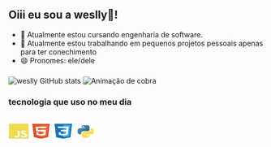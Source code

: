 
## Oiii eu sou a weslly👋!

- 🌱 Atualmente estou cursando engenharia de software.
- 🔭 Atualmente estou trabalhando em pequenos projetos pessoais apenas para ter conechimento
- 😄 Pronomes: ele/dele

###
![weslly GitHub stats](https://github-readme-stats.vercel.app/api?username=Wesllyaguiar&show_icons=true&theme=dracula&count_private=true)
![ Animação de cobra ](https://github.com/rafaballerini2/rafaballerini2/blob/output/github-contribution-grid-snake.svg)

### tecnologia que uso no meu dia

<div style="display: inline_block"><br>
  <img align="center" alt="weslly-Js" height="30" width="40" src="https://raw.githubusercontent.com/devicons/devicon/master/icons/javascript/javascript-plain.svg">
  <img align="center" alt="weslle-HTML" height="30" width="40" src="https://raw.githubusercontent.com/devicons/devicon/master/icons/html5/html5-original.svg">
  <img align="center" alt="weslly-CSS" height="30" width="40" src="https://raw.githubusercontent.com/devicons/devicon/master/icons/css3/css3-original.svg">
  <img align="center" alt="weslly-Python" height="30" width="40" src="https://raw.githubusercontent.com/devicons/devicon/master/icons/python/python-original.svg">
</div>
